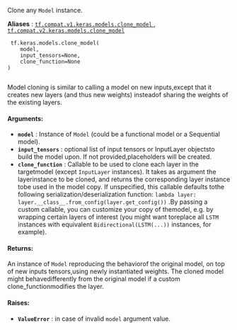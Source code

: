 Clone any  `Model`  instance.

**Aliases** : [ `tf.compat.v1.keras.models.clone_model` ](/api_docs/python/tf/keras/models/clone_model), [ `tf.compat.v2.keras.models.clone_model` ](/api_docs/python/tf/keras/models/clone_model)

```
 tf.keras.models.clone_model(
    model,
    input_tensors=None,
    clone_function=None
)
 
```

Model cloning is similar to calling a model on new inputs,except that it creates new layers (and thus new weights) insteadof sharing the weights of the existing layers.

#### Arguments:
- **`model`** : Instance of  `Model` (could be a functional model or a Sequential model).
- **`input_tensors`** : optional list of input tensors or InputLayer objectsto build the model upon. If not provided,placeholders will be created.
- **`clone_function`** : Callable to be used to clone each layer in the targetmodel (except  `InputLayer`  instances). It takes as argument the layerinstance to be cloned, and returns the corresponding layer instance tobe used in the model copy. If unspecified, this callable defaults tothe following serialization/deserialization function: `lambda layer: layer.__class__.from_config(layer.get_config())` .By passing a custom callable, you can customize your copy of themodel, e.g. by wrapping certain layers of interest (you might want toreplace all  `LSTM`  instances with equivalent `Bidirectional(LSTM(...))`  instances, for example).


#### Returns:
An instance of  `Model`  reproducing the behaviorof the original model, on top of new inputs tensors,using newly instantiated weights. The cloned model might behavedifferently from the original model if a custom clone_functionmodifies the layer.

#### Raises:
- **`ValueError`** : in case of invalid  `model`  argument value.
